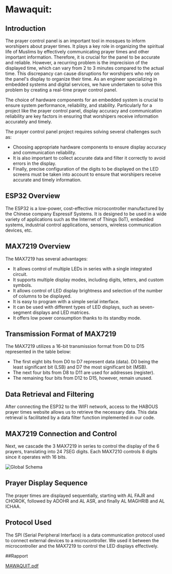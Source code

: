 # Mawaquit: 

## Introduction

The prayer control panel is an important tool in mosques to inform worshipers about prayer times. It plays a key role in organizing the spiritual life of Muslims by effectively communicating prayer times and other important information. Therefore, it is crucial for the panel to be accurate and reliable. However, a recurring problem is the imprecision of the displayed time, which can vary from 2 to 3 minutes compared to the actual time. This discrepancy can cause disruptions for worshipers who rely on the panel's display to organize their time. As an engineer specializing in embedded systems and digital services, we have undertaken to solve this problem by creating a real-time prayer control panel.

The choice of hardware components for an embedded system is crucial to ensure system performance, reliability, and stability. Particularly for a project like the prayer control panel, display accuracy and communication reliability are key factors in ensuring that worshipers receive information accurately and timely.

The prayer control panel project requires solving several challenges such as:
- Choosing appropriate hardware components to ensure display accuracy and communication reliability.
- It is also important to collect accurate data and filter it correctly to avoid errors in the display.
- Finally, precise configuration of the digits to be displayed on the LED screens must be taken into account to ensure that worshipers receive accurate and timely information.

## ESP32 Overview

The ESP32 is a low-power, cost-effective microcontroller manufactured by the Chinese company Espressif Systems. It is designed to be used in a wide variety of applications such as the Internet of Things (IoT), embedded systems, industrial control applications, sensors, wireless communication devices, etc.

## MAX7219 Overview

The MAX7219 has several advantages:
- It allows control of multiple LEDs in series with a single integrated circuit.
- It supports multiple display modes, including digits, letters, and custom symbols.
- It allows control of LED display brightness and selection of the number of columns to be displayed.
- It is easy to program with a simple serial interface.
- It can be used with different types of LED displays, such as seven-segment displays and LED matrices.
- It offers low power consumption thanks to its standby mode.

## Transmission Format of MAX7219

The MAX7219 utilizes a 16-bit transmission format from D0 to D15 represented in the table below:

- The first eight bits from D0 to D7 represent data (data). D0 being the least significant bit (LSB) and D7 the most significant bit (MSB).
- The next four bits from D8 to D11 are used for addresses (register).
- The remaining four bits from D12 to D15, however, remain unused.

## Data Retrieval and Filtering

After connecting the ESP32 to the WIFI network, access to the HABOUS prayer times website allows us to retrieve the necessary data. This data retrieval is facilitated by a data filter function implemented in our code.

## MAX7219 Connection and Control

Next, we cascade the 3 MAX7219 in series to control the display of the 6 prayers, translating into 24 7SEG digits. Each MAX7210 controls 8 digits since it operates with 16 bits.

![Global Schema](https://github.com/aminal22/Mawaquit/assets/114859285/8bce068d-1656-406c-8b88-acf4cfcdac2c)


## Prayer Display Sequence

The prayer times are displayed sequentially, starting with AL FAJR and CHOROK, followed by ADOHR and AL ASR, and finally AL MAGHRIB and AL ICHAA.

## Protocol Used

The SPI (Serial Peripheral Interface) is a data communication protocol used to connect external devices to a microcontroller. We used it between the microcontroller and the MAX7219 to control the LED displays effectively.


##Rapport

[MAWAQUIT.pdf](https://github.com/aminal22/Mawaquit/files/14984303/MAWAQUIT.pdf)
